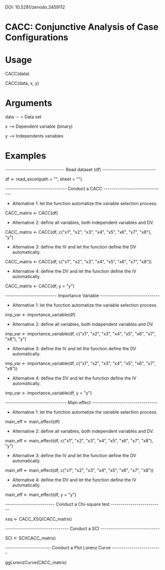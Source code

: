 DOI: 10.5281/zenodo.3459112
 
# CACC: Conjunctive Analysis of Case Configurations

# Usage
CACC(data)

CACC(data, x, y)

# Arguments

data	-- > Data set

x    -->  Dependent variable (binary)

y	   -->  Independents variables

# Examples

------------------------------ Read dataset (df) ---------------------------

df <- read_excel(path = "", sheet = "")

 ------------------------------- Conduct a CACC -------------------------------
- Alternative 1: let the function automatize the variable selection process.

CACC_matrix <- CACC(df)


- Alternative 2: define all variables, both independent variables and DV.

CACC_matrix <- CACC(df, c("x1", "x2", "x3", "x4", "x5", "x6", "x7", "x8"), "y")

- Alternative 3: define the IV and let the function define the DV automatically.

CACC_matrix <- CACC(df, c("x1", "x2", "x3", "x4", "x5", "x6", "x7", "x8"))

- Alternative 4: define the DV and let the function define the IV automatically.

CACC_matrix <- CACC(df, y = "y")

 -------------------------- Importance Variable  ------------------------------
- Alternative 1: let the function automatize the variable selection process.

imp_var <- importance_variable(df)


- Alternative 2: define all variables, both independent variables and DV.

imp_var <- importance_variable(df, c("x1", "x2", "x3", "x4", "x5", "x6", "x7", "x8"), "y")

- Alternative 3: define the IV and let the function define the DV automatically.

imp_var <- importance_variable(df, c("x1", "x2", "x3", "x4", "x5", "x6", "x7", "x8"))

- Alternative 4: define the DV and let the function define the IV automatically.

imp_var <- importance_variable(df, y = "y")

 ------------------------------- Main effect  ---------------------------------
- Alternative 1: let the function automatize the variable selection process.

main_eff <- main_effect(df)


- Alternative 2: define all variables, both independent variables and DV.

main_eff <- main_effect(df, c("x1", "x2", "x3", "x4", "x5", "x6", "x7", "x8"), "y")

- Alternative 3: define the IV and let the function define the DV automatically.

main_eff <- main_effect(df, c("x1", "x2", "x3", "x4", "x5", "x6", "x7", "x8"))

- Alternative 4: define the DV and let the function define the IV automatically.

main_eff <- main_effect(df, y = "y")

 ------------------------- Conduct a Chi-square test --------------------------

xsq <- CACC_XSQ(CACC_matrix)

 -------------------------------- Conduct a SCI  ------------------------------

SCI <- SCI(CACC_matrix)

 ----------------------- Conduct a Plot Lorenz Curve  -------------------------

ggLorenzCurve(CACC_matrix)

